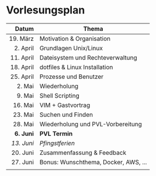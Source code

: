 <!-- .slide: class="schedule" -->
# Vorlesungsplan

| Datum     | Thema |
| ---:      | --- |
| 19. März  | Motivation & Organisation |
| 2. April  | Grundlagen Unix/Linux     |
| 11. April | Dateisystem und Rechteverwaltung  |
| 18. April | dotfiles & Linux Installation     |
| 25. April | Prozesse und Benutzer |
| 2. Mai    <!-- .element: class="topic-today" --> | Wiederholung <!-- .element: class="topic-today" --> |
| 9. Mai    | Shell Scripting |
| 16. Mai   | VIM + Gastvortrag |
| 23. Mai   | Suchen und Finden |
| 28. Mai   | Wiederholung und PVL-Vorbereitung |
| **6. Juni** <!-- .element: class="topic-exam" --> | **PVL Termin** <!-- .element: class="topic-exam" --> |
| *13. Juni* <!-- .element: class="topic-holidays" --> | *Pfingstferien* <!-- .element: class="topic-holidays" --> |
| 20. Juni  | Zusammenfassung & Feedback |
| 27. Juni  | Bonus: Wunschthema, Docker, AWS, ... |
| | |